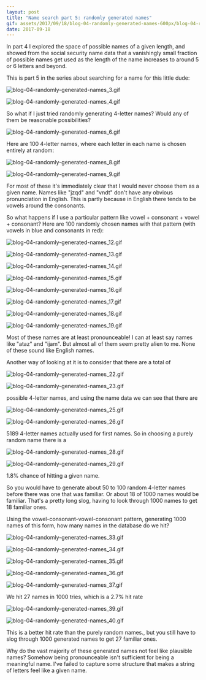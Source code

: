 ```yaml
---
layout: post
title: "Name search part 5: randomly generated names"
gif: assets/2017/09/18/blog-04-randomly-generated-names-600px/blog-04-randomly-generated-names_4.gif
date: 2017-09-18
---
```


In part 4 I explored the space of possible names of a given length, and showed from the social security name data that a vanishingly small fraction of possible names get used as the length of the name increases to around 5 or 6 letters and beyond.

This is part 5 in the series about searching for a name for this little dude:

![blog-04-randomly-generated-names_3.gif](../../../assets/2017/09/18/blog-04-randomly-generated-names-600px/blog-04-randomly-generated-names_3.gif)

![blog-04-randomly-generated-names_4.gif](../../../assets/2017/09/18/blog-04-randomly-generated-names-600px/blog-04-randomly-generated-names_4.gif)

So what if I just tried randomly generating 4-letter names? Would any of them be reasonable possibilities?

![blog-04-randomly-generated-names_6.gif](../../../assets/2017/09/18/blog-04-randomly-generated-names-600px/blog-04-randomly-generated-names_6.gif)

Here are 100 4-letter names, where each letter in each name is chosen entirely at random:

![blog-04-randomly-generated-names_8.gif](../../../assets/2017/09/18/blog-04-randomly-generated-names-600px/blog-04-randomly-generated-names_8.gif)

![blog-04-randomly-generated-names_9.gif](../../../assets/2017/09/18/blog-04-randomly-generated-names-600px/blog-04-randomly-generated-names_9.gif)

For most of these it's immediately clear that I would never choose them as a given name. Names like "jzqd" and "vndt" don't have any obvious pronunciation in English. This is partly because in English there tends to be vowels around the consonants. 

So what happens if I use a particular pattern like vowel + consonant + vowel + consonant? Here are 100 randomly chosen names with that pattern (with vowels in blue and consonants in red):

![blog-04-randomly-generated-names_12.gif](../../../assets/2017/09/18/blog-04-randomly-generated-names-600px/blog-04-randomly-generated-names_12.gif)

![blog-04-randomly-generated-names_13.gif](../../../assets/2017/09/18/blog-04-randomly-generated-names-600px/blog-04-randomly-generated-names_13.gif)

![blog-04-randomly-generated-names_14.gif](../../../assets/2017/09/18/blog-04-randomly-generated-names-600px/blog-04-randomly-generated-names_14.gif)

![blog-04-randomly-generated-names_15.gif](../../../assets/2017/09/18/blog-04-randomly-generated-names-600px/blog-04-randomly-generated-names_15.gif)

![blog-04-randomly-generated-names_16.gif](../../../assets/2017/09/18/blog-04-randomly-generated-names-600px/blog-04-randomly-generated-names_16.gif)

![blog-04-randomly-generated-names_17.gif](../../../assets/2017/09/18/blog-04-randomly-generated-names-600px/blog-04-randomly-generated-names_17.gif)

![blog-04-randomly-generated-names_18.gif](../../../assets/2017/09/18/blog-04-randomly-generated-names-600px/blog-04-randomly-generated-names_18.gif)

![blog-04-randomly-generated-names_19.gif](../../../assets/2017/09/18/blog-04-randomly-generated-names-600px/blog-04-randomly-generated-names_19.gif)

Most of these names are at least pronounceable! I can at least say names like "ataz" and "ijam". But almost all of them seem pretty alien to me. None of these sound like English names.

Another way of looking at it is to consider that there are a total of 

![blog-04-randomly-generated-names_22.gif](../../../assets/2017/09/18/blog-04-randomly-generated-names-600px/blog-04-randomly-generated-names_22.gif)

![blog-04-randomly-generated-names_23.gif](../../../assets/2017/09/18/blog-04-randomly-generated-names-600px/blog-04-randomly-generated-names_23.gif)

possible 4-letter names, and using the name data we can see that there are 

![blog-04-randomly-generated-names_25.gif](../../../assets/2017/09/18/blog-04-randomly-generated-names-600px/blog-04-randomly-generated-names_25.gif)

![blog-04-randomly-generated-names_26.gif](../../../assets/2017/09/18/blog-04-randomly-generated-names-600px/blog-04-randomly-generated-names_26.gif)

5189 4-letter names actually used for first names. So in choosing a purely random name there is a 

![blog-04-randomly-generated-names_28.gif](../../../assets/2017/09/18/blog-04-randomly-generated-names-600px/blog-04-randomly-generated-names_28.gif)

![blog-04-randomly-generated-names_29.gif](../../../assets/2017/09/18/blog-04-randomly-generated-names-600px/blog-04-randomly-generated-names_29.gif)

1.8% chance of hitting a given name. 

So you would have to generate about 50 to 100 random 4-letter names before there was one that was familiar. Or about 18 of 1000 names would be familiar. That's a pretty long slog, having to look through 1000 names to get 18 familiar ones.

Using the vowel-consonant-vowel-consonant pattern, generating 1000 names of this form, how many names in the database do we hit?

![blog-04-randomly-generated-names_33.gif](../../../assets/2017/09/18/blog-04-randomly-generated-names-600px/blog-04-randomly-generated-names_33.gif)

![blog-04-randomly-generated-names_34.gif](../../../assets/2017/09/18/blog-04-randomly-generated-names-600px/blog-04-randomly-generated-names_34.gif)

![blog-04-randomly-generated-names_35.gif](../../../assets/2017/09/18/blog-04-randomly-generated-names-600px/blog-04-randomly-generated-names_35.gif)

![blog-04-randomly-generated-names_36.gif](../../../assets/2017/09/18/blog-04-randomly-generated-names-600px/blog-04-randomly-generated-names_36.gif)

![blog-04-randomly-generated-names_37.gif](../../../assets/2017/09/18/blog-04-randomly-generated-names-600px/blog-04-randomly-generated-names_37.gif)

We hit 27 names in 1000 tries, which is a 2.7% hit rate

![blog-04-randomly-generated-names_39.gif](../../../assets/2017/09/18/blog-04-randomly-generated-names-600px/blog-04-randomly-generated-names_39.gif)

![blog-04-randomly-generated-names_40.gif](../../../assets/2017/09/18/blog-04-randomly-generated-names-600px/blog-04-randomly-generated-names_40.gif)

This is a better hit rate than the purely random names., but you still have to slog through 1000 generated names to get 27 familiar ones.

Why do the vast majority of these generated names not feel like plausible names? Somehow being pronounceable isn't sufficient for being a meaningful name. I've failed to capture some structure that makes a string of letters feel like a given name.

